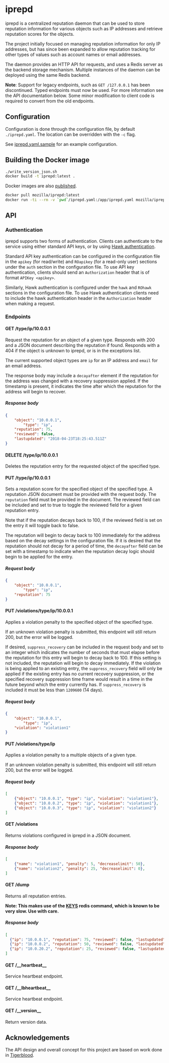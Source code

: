 # iprepd

iprepd is a centralized reputation daemon that can be used to store reputation information
for various objects such as IP addresses and retrieve reputation scores for the objects.

The project initially focused on managing reputation information for only IP addresses, but
has since been expanded to allow reputation tracking for other types of values such as account
names or email addresses.

The daemon provides an HTTP API for requests, and uses a Redis server as the backend storage
mechanism. Multiple instances of the daemon can be deployed using the same Redis backend.

__Note__: Support for legacy endpoints, such as `GET /127.0.0.1` has been discontinued. Typed
endpoints must now be used. For more information see the API documentation below. Some minor
modification to client code is required to convert from the old endpoints.

## Configuration

Configuration is done through the configuration file, by default `./iprepd.yaml`. The location
can be overridden with the `-c` flag.

See [iprepd.yaml.sample](./iprepd.yaml.sample) for an example configuration.

## Building the Docker image

```bash
./write_version_json.sh
docker build -t iprepd:latest .
```

Docker images are also [published](https://hub.docker.com/r/mozilla/iprepd/).

```bash
docker pull mozilla/iprepd:latest
docker run -ti --rm -v `pwd`/iprepd.yaml:/app/iprepd.yaml mozilla/iprepd:latest
```

## API

### Authentication

iprepd supports two forms of authentication. Clients can authenticate to the service using either
standard API keys, or by using [Hawk authentication](https://github.com/hapijs/hawk).

Standard API key authentication can be configured in the configuration file in the `apikey` (for
read/write) and `ROapikey` (for a read-only user) sections under the `auth` section in the
configuration file. To use API key authentication, clients should send an `Authorization` header
that is of format `APIKey <apikey>`.

Similarly, Hawk authentication is configured under the `hawk` and `ROhawk` sections in the
configuration file. To use Hawk authentication clients need to include the hawk authentication
header in the `Authorization` header when making a request.

### Endpoints

#### GET /type/ip/10.0.0.1

Request the reputation for an object of a given type. Responds with 200 and a JSON
document describing the reputation if found. Responds with a 404 if the object is
unknown to iprepd, or is in the exceptions list.

The current supported object types are `ip` for an IP address and `email` for an
email address.

The response body may include a `decayafter` element if the reputation for the address was changed
with a recovery suppression applied. If the timestamp is present, it indicates the time after which
the reputation for the address will begin to recover.

##### Response body

```json
{
	"object": "10.0.0.1",
        "type": "ip",
	"reputation": 75,
	"reviewed": false,
	"lastupdated": "2018-04-23T18:25:43.511Z"
}
```

#### DELETE /type/ip/10.0.0.1

Deletes the reputation entry for the requested object of the specified type.

#### PUT /type/ip/10.0.0.1

Sets a reputation score for the specified object of the specified type. A reputation JSON
document must be provided with the request body. The `reputation` field must be provided
in the document. The reviewed field can be included and set to true to toggle the reviewed
field for a given reputation entry.

Note that if the reputation decays back to 100, if the reviewed field is set on the entry it will
toggle back to false.

The reputation will begin to decay back to 100 immediately for the address based on the decay
settings in the configuration file. If it is desired that the reputation should not decay for a
period of time, the `decayafter` field can be set with a timestamp to indicate when the reputation
decay logic should begin to be applied for the entry.

##### Request body

```json
{
	"object": "10.0.0.1",
        "type": "ip",
	"reputation": 75
}
```

#### PUT /violations/type/ip/10.0.0.1

Applies a violation penalty to the specified object of the specified type.

If an unknown violation penalty is submitted, this endpoint will still return 200, but the
error will be logged.

If desired, `suppress_recovery` can be included in the request body and set to an integer which
indicates the number of seconds that must elapse before the reputation for this entry will begin
to decay back to 100. If this setting is not included, the reputation will begin to decay
immediately. If the violation is being applied to an existing entry, the `suppress_recovery` field
will only be applied if the existing entry has no current recovery suppression, or the specified
recovery suppression time frame would result in a time in the future beyond which the entry
currently has. If `suppress_recovery` is included it must be less than `1209600` (14 days).

##### Request body

```json
{
	"object": "10.0.0.1",
        "type": "ip",
	"violation": "violation1"
}
```

#### PUT /violations/type/ip

Applies a violation penalty to a multiple objects of a given type.

If an unknown violation penalty is submitted, this endpoint will still return 200, but the
error will be logged.

##### Request body

```json
[
	{"object": "10.0.0.1", "type": "ip", "violation": "violation1"},
	{"object": "10.0.0.2", "type": "ip", "violation": "violation1"},
	{"object": "10.0.0.3", "type": "ip", "violation": "violation2"}
]
```

#### GET /violations

Returns violations configured in iprepd in a JSON document.

##### Response body

```json
[
	{"name": "violation1", "penalty": 5, "decreaselimit": 50},
	{"name": "violation2", "penalty": 25, "decreaselimit": 0},
]
```

#### GET /dump

Returns all reputation entries.

**Note: This makes use of the [KEYS](https://redis.io/commands/keys) redis command, which is known to be very slow. Use with care.**

##### Response body

```json
[
  {"ip": "10.0.0.1", "reputation": 75, "reviewed": false, "lastupdated": "2018-04-23T18:25:43.511Z"},
  {"ip": "10.0.0.2", "reputation": 50, "reviewed": false, "lastupdated": "2018-04-23T18:31:27.457Z"},
  {"ip": "10.0.20.2", "reputation": 25, "reviewed": false, "lastupdated": "2018-04-23T17:22:42.230Z"},
]
```


#### GET /\_\_heartbeat\_\_

Service heartbeat endpoint.

#### GET /\_\_lbheartbeat\_\_

Service heartbeat endpoint.

#### GET /\_\_version\_\_

Return version data.

## Acknowledgements

The API design and overall concept for this project are based on work done in
[Tigerblood](https://github.com/mozilla-services/tigerblood).
